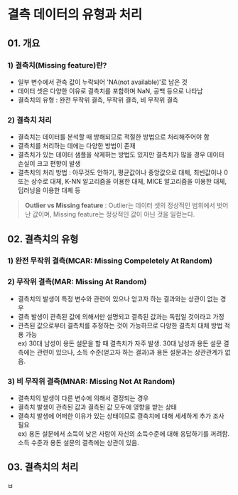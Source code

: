 # 결측 데이터의 유형과 처리
## 01. 개요
### 1) 결측치(Missing feature)란?
* 일부 변수에서 관측 값이 누락되어 'NA(not available)'로 남은 것
* 데이터 셋은 다양한 이유로 결측치를 포함하며 NaN, 공백 등으로 나타남
* 결측치의 유형 : 완전 무작위 결측, 무작위 결측, 비 무작위 결측

### 2) 결측치 처리
* 결측치는 데이터를 분석할 때 방해되므로 적절한 방법으로 처리해주어야 함
* 결측치를 처리하는 데에는 다양한 방법이 존재
* 결측치가 있는 데이터 샘플을 삭제하는 방법도 있지만 결측치가 많을 경우 데이터 손실이 크고 편향이 발생
* 결측치의 처리 방법 : 아무것도 안하기, 평균값이나 중앙값으로 대체, 최빈값이나 0 또는 상수로 대체, K-NN 알고리즘을 이용한 대체, MICE 알고리즘을 이용한 대체, 딥러닝을 이용한 대체 등
> **Outlier vs Missing feature** : Outlier는 데이터 셋의 정상적인 범위에서 벗어난 값이며, Missing feature는 정상적인 값이 아닌 것을 일컫는다.

## 02. 결측치의 유형
### 1) 완전 무작위 결측(MCAR: Missing Compeletely At Random)
### 2) 무작위 결측(MAR: Missing At Random)
* 결측치의 발생이 특정 변수와 관련이 있으나 얻고자 하는 결과와는 상관이 없는 경우
* 결측 발생이 관측된 값에 의해서만 설명되고 결측된 값과는 독립일 것이라고 가정
* 관측된 값으로부터 결측치를 추정하는 것이 가능하므로 다양한 결측치 대체 방법 적용 가능  
ex) 30대 남성이 용돈 설문을 할 때 결측치가 자주 발생. 30대 남성과 용돈 설문 결측에는 관련이 있으나, 소득 수준(얻고자 하는 결과)과 용돈 설문과는 상관관계가 없음.

### 3) 비 무작위 결측(MNAR: Missing Not At Random)
* 결측치의 발생이 다른 변수에 의해서 결정되는 경우
* 결측치 발생이 관측된 값과 결측된 값 모두에 영향을 받는 상태
* 결측치 발생에 어떠한 이유가 있는 상태이므로 결측치에 대해 세세하게 추가 조사 필요  
ex) 용돈 설문에서 소득이 낮은 사람이 자신의 소득수준에 대해 응답하기를 꺼려함. 소득 수준과 용돈 설문의 결측에는 상관이 있음.

## 03. 결측치의 처리
 ㅂ